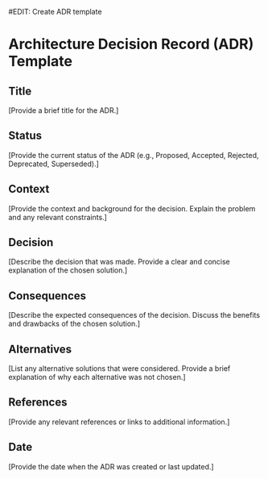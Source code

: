 
#EDIT: Create ADR template
# Architecture Decision Record (ADR) Template

## Title
[Provide a brief title for the ADR.]

## Status
[Provide the current status of the ADR (e.g., Proposed, Accepted, Rejected, Deprecated, Superseded).]

## Context
[Provide the context and background for the decision. Explain the problem and any relevant constraints.]

## Decision
[Describe the decision that was made. Provide a clear and concise explanation of the chosen solution.]

## Consequences
[Describe the expected consequences of the decision. Discuss the benefits and drawbacks of the chosen solution.]

## Alternatives
[List any alternative solutions that were considered. Provide a brief explanation of why each alternative was not chosen.]

## References
[Provide any relevant references or links to additional information.]

## Date
[Provide the date when the ADR was created or last updated.]

